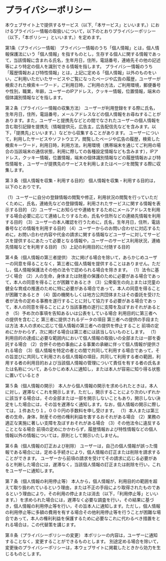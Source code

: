 # プライバシーポリシー

本ウェブサイト上で提供するサービス（以下,「本サービス」といいます。）におけるプライバシー情報の取扱いについて，以下のとおりプライバシーポリシー（以下，「本ポリシー」といいます。）を定めます。

第1条（プライバシー情報） プライバシー情報のうち「個人情報」とは，個人情報保護法にいう「個人情報」を指すものとし，生存する個人に関する情報であって，当該情報に含まれる氏名，生年月日，住所，電話番号，連絡先その他の記述等により特定の個人を識別できる情報を指します。 プライバシー情報のうち「履歴情報および特性情報」とは，上記に定める「個人情報」以外のものをいい，ご利用いただいたサービスやご覧になったページや広告の履歴，ユーザーが検索された検索キーワード，ご利用日時，ご利用の方法，ご利用環境，郵便番号や性別，職業，年齢，ユーザーのIPアドレス，クッキー情報，位置情報，端末の個体識別情報などを指します。

第２条（プライバシー情報の収集方法） ユーザーが利用登録をする際に氏名，生年月日，住所，電話番号，メールアドレスなどの個人情報をお尋ねすることがあります。また，ユーザーと提携先などとの間でなされたユーザーの個人情報を含む取引記録を提携先（情報提供元，広告主，広告配信先などを含みます。以下，｢提携先｣といいます。）などから収集することがあります。 ユーザーについて，利用したサービスやソフトウエア，閲覧したページや広告の履歴，検索した検索キーワード，利用日時，利用方法，利用環境（携帯端末を通じてご利用の場合の当該端末の通信状態，利用に際しての各種設定情報なども含みます），IPアドレス，クッキー情報，位置情報，端末の個体識別情報などの履歴情報および特性情報を，ユーザーが提携先のサービスを利用しまたはページを閲覧する際に収集します。

第３条（個人情報を収集・利用する目的） 個人情報を収集・利用する目的は，以下のとおりです。

（1）ユーザーに自分の登録情報の閲覧や修正，利用状況の閲覧を行っていただくために，氏名，連絡先などの登録情報，利用されたサービスに関する情報を表示する目的 （2）ユーザーにお知らせや連絡をするためにメールアドレスを利用する場合必要に応じて連絡したりするため，氏名や住所などの連絡先情報を利用する目的 （3）ユーザーの本人確認を行うために，氏名，生年月日，住所，電話番号などの情報を利用する目的 （4）ユーザーからのお問い合わせに対応するために，お問い合わせ内容や代金の請求に関する情報などユーザーに対してサービスを提供するにあたって必要となる情報や，ユーザーのサービス利用状況，連絡先情報などを利用する目的 （5）上記の利用目的に付随する目的

第４条（個人情報の第三者提供） 次に掲げる場合を除いて，あらかじめユーザーの同意を得ることなく，第三者に個人情報を提供することはありません。ただし，個人情報保護法その他の法令で認められる場合を除きます。 （1）法令に基づく場合 （2）人の生命，身体または財産の保護のために必要がある場合であって，本人の同意を得ることが困難であるとき （3）公衆衛生の向上または児童の健全な育成の推進のために特に必要がある場合であって，本人の同意を得ることが困難であるとき （4）国の機関もしくは地方公共団体またはその委託を受けた者が法令の定める事務を遂行することに対して協力する必要がある場合であって，本人の同意を得ることにより当該事務の遂行に支障を及ぼすおそれがあるとき （5）予め次の事項を告知あるいは公表をしている場合 利用目的に第三者への提供を含むこと 第三者に提供されるデータの項目 第三者への提供の手段または方法 本人の求めに応じて個人情報の第三者への提供を停止すること 前項の定めにかかわらず，次に掲げる場合は第三者には該当しないものとします。 （1）利用目的の達成に必要な範囲内において個人情報の取扱いの全部または一部を委託する場合 （2）合併その他の事由による事業の承継に伴って個人情報が提供される場合 （3）個人情報を特定の者との間で共同して利用する場合であって，その旨並びに共同して利用される個人情報の項目，共同して利用する者の範囲，利用する者の利用目的および当該個人情報の管理について責任を有する者の氏名または名称について，あらかじめ本人に通知し，または本人が容易に知り得る状態に置いているとき

第５条（個人情報の開示） 本人から個人情報の開示を求められたときは，本人に対し，遅滞なくこれを開示します。ただし，開示することにより次のいずれかに該当する場合は，その全部または一部を開示しないこともあり，開示しない決定をした場合には，その旨を遅滞なく通知します。なお，個人情報の開示に際しては，１件あたり１，０００円の手数料を申し受けます。 （1）本人または第三者の生命，身体，財産その他の権利利益を害するおそれがある場合 （2）業務の適正な実施に著しい支障を及ぼすおそれがある場合 （3）その他法令に違反することとなる場合 前項の定めにかかわらず，履歴情報および特性情報などの個人情報以外の情報については，原則として開示いたしません。

第６条（個人情報の訂正および削除） ユーザーは，自己の個人情報が誤った情報である場合には，定める手続きにより，個人情報の訂正または削除を請求することができます。 ユーザーから前項の請求を受けてその請求に応じる必要があると判断した場合には，遅滞なく，当該個人情報の訂正または削除を行い，これをユーザーに通知します。

第７条（個人情報の利用停止等） 本人から，個人情報が，利用目的の範囲を超えて取り扱われているという理由，または不正の手段により取得されたものであるという理由により，その利用の停止または消去（以下，「利用停止等」といいます。）を求められた場合には，遅滞なく必要な調査を行い，その結果に基づき，個人情報の利用停止等を行い，その旨本人に通知します。ただし，個人情報の利用停止等に多額の費用を有する場合その他利用停止等を行うことが困難な場合であって，本人の権利利益を保護するために必要なこれに代わるべき措置をとれる場合は，この代替策を講じます。

第８条（プライバシーポリシーの変更） 本ポリシーの内容は，ユーザーに通知することなく，変更することができるものとします。 別途定める場合を除いて，変更後のプライバシーポリシーは，本ウェブサイトに掲載したときから効力を生じるものとします。
